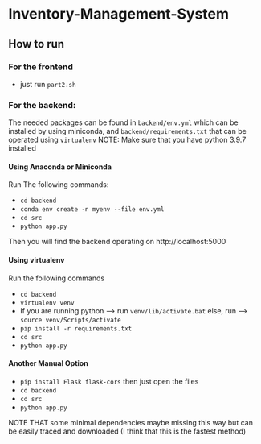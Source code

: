 # Inventory-Management-System

## How to run
### For the frontend
* just run `part2.sh`

### For the backend:
The needed packages can be found in `backend/env.yml` which can be installed by using miniconda, and `backend/requirements.txt` that can be operated using `virtualenv`
NOTE: Make sure that you have python 3.9.7 installed

#### Using Anaconda or Miniconda
Run The following commands:
* `cd backend`
* `conda env create -n myenv --file env.yml`
* `cd src`
* `python app.py`

Then you will find the backend operating on http://localhost:5000

#### Using virtualenv
Run the following commands
* `cd backend`
* `virtualenv venv`
* If you are running python --> run `venv/lib/activate.bat` else, run --> `source venv/Scripts/activate`
* `pip install -r requirements.txt`
* `cd src`
* `python app.py`

#### Another Manual Option
* `pip install Flask flask-cors` then just open the files
* `cd backend`
* `cd src`
* `python app.py`

NOTE THAT some minimal dependencies maybe missing this way but can be easily traced and downloaded (I think that this is the fastest method)
